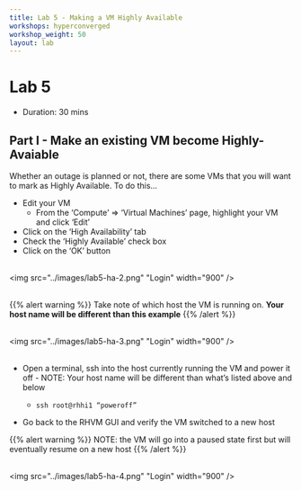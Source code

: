 ```yaml
---
title: Lab 5 - Making a VM Highly Available
workshops: hyperconverged
workshop_weight: 50
layout: lab
---
```


# Lab 5

* Duration: 30 mins

## Part I - Make an existing VM become Highly-Avaiable

Whether an outage is planned or not, there are some VMs that you will want to mark as Highly Available. To do this...

 - Edit your VM
   - From the ‘Compute’ => ‘Virtual Machines’ page, highlight your VM and click ‘Edit’ 
 - Click on the ‘High Availability’ tab
 - Check the ‘Highly Available’ check box
 - Click on the ‘OK’ button

<br><img src="../images/lab5-ha-2.png" "Login" width="900" /><br><br>

{{% alert warning %}}
Take note of which host the VM is running on. **Your host name will be different than this example**
{{% /alert %}}

<br><img src="../images/lab5-ha-3.png" "Login" width="900" /><br><br>

 - Open a terminal, ssh into the host currently running the VM and power it off - NOTE: Your host name will be different than what’s listed above and below
   - `ssh root@rhhi1 “poweroff”`

 - Go back to the RHVM GUI and verify the VM switched to a new host

{{% alert warning %}}
NOTE: the VM will go into a paused state first but will eventually resume on a new host
{{% /alert %}}

<br><img src="../images/lab5-ha-4.png" "Login" width="900" /><br><br>
